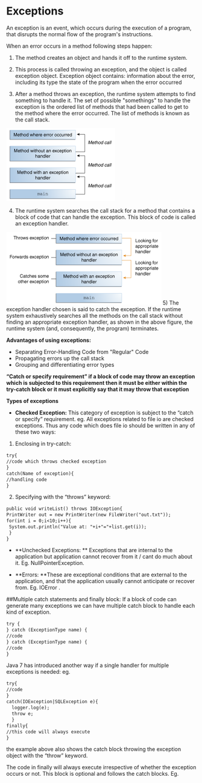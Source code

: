 # Exceptions
An exception is an event, which occurs during the execution of a program, that disrupts the normal flow of the program's instructions. 

When an error occurs in a method following steps happen:

1. The method creates an object and hands it off to the runtime system.

2.  This process is called throwing an exception, and the object is called exception object.
Exception object contains: 
information about the error, including its type 
the state of the program when the error occurred

3. After a method throws an exception, the runtime system attempts to find something to handle it. The set of possible "somethings" to handle the exception is the ordered list of methods that had been called to get to the method where the error occurred. The list of methods is known as the call stack.

![](except.jpg)

4)  The runtime system searches the call stack for a method that contains a block of code that can handle the exception. This block of code is called an exception handler.

![](except1.jpg)
5) The exception handler chosen is said to catch the exception. If the runtime system exhaustively searches all the methods on the call stack without finding an appropriate exception handler, as shown in the above figure, the runtime system (and, consequently, the program) terminates.

**Advantages of using exceptions:**

* Separating Error-Handling Code from "Regular" Code
* Propagating errors up the call stack
* Grouping and differentiating error types

**“Catch or specify requirement”
if a block of code may throw an exception which is subjected to this requirement then it must be either within the try-catch block or it must explicitly say that it may throw that exception**

**Types of exceptions**

* **Checked Exception:**
This category of exception is subject to the “catch or specify” requirement. eg.
All exceptions related to file io are checked exceptions. Thus any code which does file io should be written in any of these two ways:

 1) Enclosing in try-catch:
```
try{
//code which throws checked exception
}
catch(Name of exception){
//handling code
}
```
 2) Specifying with the “throws” keyword:
 ```
 public void writeList() throws IOException{
 PrintWriter out = new PrintWriter(new FileWriter("out.txt"));
 for(int i = 0;i<10;i++){
  System.out.println("Value at: "+i+"="+list.get(i));
  }
 }
 ```
 
 * **Unchecked Exceptions: **
 Exceptions that are internal to the application but application cannot recover from it / cant do much about it. Eg. NullPointerException.
 
* **Errors: **These are exceptional conditions that are external to the application, and that the application usually cannot anticipate or recover from. Eg. IOError .

##Multiple catch statements and finally block:
If a block of code can generate many exceptions we can have multiple catch block to handle each kind of exception. 
```
try {
} catch (ExceptionType name) {
//code
} catch (ExceptionType name) {
//code
}
```
Java 7 has introduced another way if a single handler for multiple exceptions is needed:
eg. 
```
try{
//code
}
catch(IOException|SQLException e){
  logger.log(e);
  throw e;
  }
finally{
//this code will always execute
}
  ```
the example above also shows the catch block throwing the exception object with the “throw” keyword. 

The code in finally will always execute irrespective of whether the exception occurs or not. This block is optional and follows the catch blocks. Eg.
```

 


